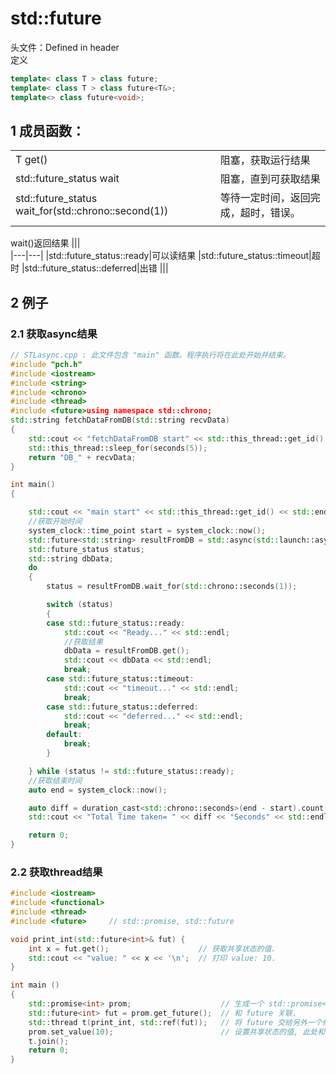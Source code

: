 # std::future
头文件：Defined in header <future>  
定义
```c++
template< class T > class future;  
template< class T > class future<T&>;  
template<> class future<void>;
```
## 1 成员函数：
|||
|---|---
|T get()| 阻塞，获取运行结果
|std::future_status wait|阻塞，直到可获取结果
|std::future_status wait_for(std::chrono::second(1))| 等待一定时间，返回完成，超时，错误。
|||

wait()返回结果
|||  
|---|---|
|std::future_status::ready|可以读结果
|std::future_status::timeout|超时
|std::future_status::deferred|出错
|||
## 2 例子
### 2.1 获取async结果
```c++
// STLasync.cpp : 此文件包含 "main" 函数。程序执行将在此处开始并结束。
#include "pch.h"
#include <iostream>
#include <string>
#include <chrono>
#include <thread>
#include <future>using namespace std::chrono;
std::string fetchDataFromDB(std::string recvData)
{
    std::cout << "fetchDataFromDB start" << std::this_thread::get_id() << std::endl;
    std::this_thread::sleep_for(seconds(5));
    return "DB_" + recvData;
}

int main()
{

    std::cout << "main start" << std::this_thread::get_id() << std::endl;
    //获取开始时间
    system_clock::time_point start = system_clock::now();
    std::future<std::string> resultFromDB = std::async(std::launch::async, fetchDataFromDB, "Data");
    std::future_status status;
    std::string dbData;
    do
    {
        status = resultFromDB.wait_for(std::chrono::seconds(1));

        switch (status)
        {
        case std::future_status::ready:
            std::cout << "Ready..." << std::endl;
            //获取结果
            dbData = resultFromDB.get();
            std::cout << dbData << std::endl;
            break;
        case std::future_status::timeout:
            std::cout << "timeout..." << std::endl;
            break;
        case std::future_status::deferred:
            std::cout << "deferred..." << std::endl;
            break;
        default:
            break;
        }

    } while (status != std::future_status::ready);
    //获取结束时间
    auto end = system_clock::now();

    auto diff = duration_cast<std::chrono::seconds>(end - start).count();
    std::cout << "Total Time taken= " << diff << "Seconds" << std::endl;

    return 0;
}
```
### 2.2 获取thread结果
```c++
#include <iostream>       
#include <functional>     
#include <thread>        
#include <future>     // std::promise, std::future

void print_int(std::future<int>& fut) {
    int x = fut.get();                    // 获取共享状态的值.
    std::cout << "value: " << x << '\n';  // 打印 value: 10.
}

int main ()
{
    std::promise<int> prom;                    // 生成一个 std::promise<int> 对象.
    std::future<int> fut = prom.get_future();  // 和 future 关联.
    std::thread t(print_int, std::ref(fut));   // 将 future 交给另外一个线程t.
    prom.set_value(10);                        // 设置共享状态的值, 此处和线程t保持同步.
    t.join();
    return 0;
}
```